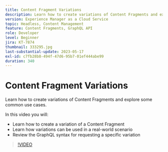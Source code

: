 ```yaml
---
title: Content Fragment Variations
description: Learn how to create variations of Content Fragments and explore some common use cases.
version: Experience Manager as a Cloud Service
topic: Headless, Content Management
feature: Content Fragments, GraphQL API
role: Developer
level: Beginner
jira: KT-7874
thumbnail: 333295.jpg
last-substantial-update: 2023-05-17
exl-id: c7fb28b8-494f-47d6-95b7-01ef444abe99
duration: 340
---
```

# Content Fragment Variations

Learn how to create variations of Content Fragments and explore some common use cases.

In this video you will:

+ Learn how to create a variation of a Content Fragment
+ Learn how variations can be used in a real-world scenario
+ Review the GraphQL syntax for requesting a specific variation

>[!VIDEO](https://video.tv.adobe.com/v/333295?quality=12&learn=on)

